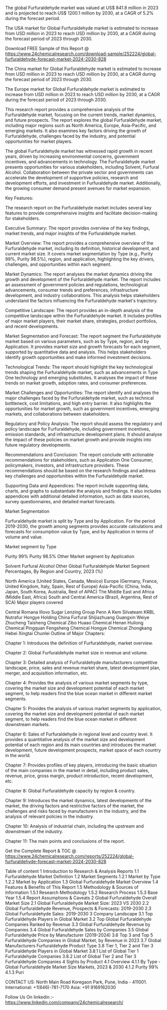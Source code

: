 The global Furfuraldehyde market was valued at US$ 841.8 million in 2023 and is projected to reach US$ 1200.1 million by 2030, at a CAGR of 5.2% during the forecast period.

The USA market for Global Furfuraldehyde  market is estimated to increase from USD million in 2023 to reach USD million by 2030, at a CAGR during the forecast period of 2023 through 2030.

Download FREE Sample of this Report @ https://www.24chemicalresearch.com/download-sample/252224/global-furfuraldehyde-forecast-market-2024-2030-828

The China market for Global Furfuraldehyde  market is estimated to increase from USD million in 2023 to reach USD million by 2030, at a CAGR during the forecast period of 2023 through 2030.

The Europe market for Global Furfuraldehyde market is estimated to increase from USD million in 2023 to reach USD million by 2030, at a CAGR during the forecast period of 2023 through 2030.

This research report provides a comprehensive analysis of the Furfuraldehyde market, focusing on the current trends, market dynamics, and future prospects. The report explores the global Furfuraldehyde market, including major regions such as North America, Europe, Asia-Pacific, and emerging markets. It also examines key factors driving the growth of Furfuraldehyde, challenges faced by the industry, and potential opportunities for market players.

The global Furfuraldehyde market has witnessed rapid growth in recent years, driven by increasing environmental concerns, government incentives, and advancements in technology. The Furfuraldehyde market presents opportunities for various stakeholders, including Solvent, Furfural Alcohol. Collaboration between the private sector and governments can accelerate the development of supportive policies, research and development efforts, and investment in Furfuraldehyde market. Additionally, the growing consumer demand present avenues for market expansion.

Key Features:

The research report on the Furfuraldehyde market includes several key features to provide comprehensive insights and facilitate decision-making for stakeholders.

Executive Summary: The report provides overview of the key findings, market trends, and major insights of the Furfuraldehyde market.

Market Overview: The report provides a comprehensive overview of the Furfuraldehyde market, including its definition, historical development, and current market size. It covers market segmentation by Type (e.g., Purity 99%, Purity 98.5%), region, and application, highlighting the key drivers, challenges, and opportunities within each segment.

Market Dynamics: The report analyses the market dynamics driving the growth and development of the Furfuraldehyde market. The report includes an assessment of government policies and regulations, technological advancements, consumer trends and preferences, infrastructure development, and industry collaborations. This analysis helps stakeholders understand the factors influencing the Furfuraldehyde market's trajectory.

Competitive Landscape: The report provides an in-depth analysis of the competitive landscape within the Furfuraldehyde market. It includes profiles of major market players, their market share, strategies, product portfolios, and recent developments.

Market Segmentation and Forecast: The report segment the Furfuraldehyde market based on various parameters, such as by Type, region, and by Application. It provides market size and growth forecasts for each segment, supported by quantitative data and analysis. This helps stakeholders identify growth opportunities and make informed investment decisions.

Technological Trends: The report should highlight the key technological trends shaping the Furfuraldehyde market, such as advancements in Type One technology and emerging substitutes. It analyses the impact of these trends on market growth, adoption rates, and consumer preferences.

Market Challenges and Opportunities: The report identify and analyses the major challenges faced by the Furfuraldehyde market, such as technical bottleneck, cost limitations, and high entry barrier. It also highlights the opportunities for market growth, such as government incentives, emerging markets, and collaborations between stakeholders.

Regulatory and Policy Analysis: The report should assess the regulatory and policy landscape for Furfuraldehyde, including government incentives, emission standards, and infrastructure development plans. It should analyse the impact of these policies on market growth and provide insights into future regulatory developments.

Recommendations and Conclusion: The report conclude with actionable recommendations for stakeholders, such as Application One Consumer, policymakers, investors, and infrastructure providers. These recommendations should be based on the research findings and address key challenges and opportunities within the Furfuraldehyde market.

Supporting Data and Appendices: The report include supporting data, charts, and graphs to substantiate the analysis and findings. It also includes appendices with additional detailed information, such as data sources, survey questionnaires, and detailed market forecasts.

Market Segmentation

Furfuraldehyde market is split by Type and by Application. For the period 2019-2030, the growth among segments provides accurate calculations and forecasts for consumption value by Type, and by Application in terms of volume and value.

Market segment by Type

Purity 99%
Purity 98.5%
Other
Market segment by Application

Solvent
Furfural Alcohol
Other
Global Furfuraldehyde Market Segment Percentages, By Region and Country, 2023 (%)

North America (United States, Canada, Mexico)
Europe (Germany, France, United Kingdom, Italy, Spain, Rest of Europe)
Asia-Pacific (China, India, Japan, South Korea, Australia, Rest of APAC)
The Middle East and Africa (Middle East, Africa)
South and Central America (Brazil, Argentina, Rest of SCA)
Major players covered

Central Romana
Illovo Sugar
Lenzing Group
Penn A Kem
Silvateam
KRBL
Nutrafur
Hongye Holding
China Furfural
Shijiazhuang Guangxin Weiye
Zhucheng Taisheng Chemical
Zibo Huaao Chemical
Henan Huilong Chemical
Pingquan Fengsheng Chemical
Hongye Chemical
Zhongkang
Hebei Xingtai Chunlei
Outline of Major Chapters:

Chapter 1: Introduces the definition of Furfuraldehyde, market overview.

Chapter 2: Global Furfuraldehyde market size in revenue and volume.

Chapter 3: Detailed analysis of Furfuraldehyde manufacturers competitive landscape, price, sales and revenue market share, latest development plan, merger, and acquisition information, etc.

Chapter 4: Provides the analysis of various market segments by type, covering the market size and development potential of each market segment, to help readers find the blue ocean market in different market segments.

Chapter 5: Provides the analysis of various market segments by application, covering the market size and development potential of each market segment, to help readers find the blue ocean market in different downstream markets.

Chapter 6: Sales of Furfuraldehyde in regional level and country level. It provides a quantitative analysis of the market size and development potential of each region and its main countries and introduces the market development, future development prospects, market space of each country in the world.

Chapter 7: Provides profiles of key players, introducing the basic situation of the main companies in the market in detail, including product sales, revenue, price, gross margin, product introduction, recent development, etc.

Chapter 8: Global Furfuraldehyde capacity by region & country.

Chapter 9: Introduces the market dynamics, latest developments of the market, the driving factors and restrictive factors of the market, the challenges and risks faced by manufacturers in the industry, and the analysis of relevant policies in the industry.

Chapter 10: Analysis of industrial chain, including the upstream and downstream of the industry.

Chapter 11: The main points and conclusions of the report.

Get the Complete Report & TOC @ https://www.24chemicalresearch.com/reports/252224/global-furfuraldehyde-forecast-market-2024-2030-828

Table of content
1 Introduction to Research & Analysis Reports
1.1 Furfuraldehyde Market Definition
1.2 Market Segments
1.2.1 Market by Type
1.2.2 Market by Application
1.3 Global Furfuraldehyde Market Overview
1.4 Features & Benefits of This Report
1.5 Methodology & Sources of Information
1.5.1 Research Methodology
1.5.2 Research Process
1.5.3 Base Year
1.5.4 Report Assumptions & Caveats
2 Global Furfuraldehyde Overall Market Size
2.1 Global Furfuraldehyde Market Size: 2023 VS 2030
2.2 Global Furfuraldehyde Revenue, Prospects & Forecasts: 2019-2030
2.3 Global Furfuraldehyde Sales: 2019-2030
3 Company Landscape
3.1 Top Furfuraldehyde Players in Global Market
3.2 Top Global Furfuraldehyde Companies Ranked by Revenue
3.3 Global Furfuraldehyde Revenue by Companies
3.4 Global Furfuraldehyde Sales by Companies
3.5 Global Furfuraldehyde Price by Manufacturer (2019-2024)
3.6 Top 3 and Top 5 Furfuraldehyde Companies in Global Market, by Revenue in 2023
3.7 Global Manufacturers Furfuraldehyde Product Type
3.8 Tier 1, Tier 2 and Tier 3 Furfuraldehyde Players in Global Market
3.8.1 List of Global Tier 1 Furfuraldehyde Companies
3.8.2 List of Global Tier 2 and Tier 3 Furfuraldehyde Companies
4 Sights by Product
4.1 Overview
4.1.1 By Type - Global Furfuraldehyde Market Size Markets, 2023 & 2030
4.1.2 Purity 99%
4.1.3 Puri

CONTACT US:
North Main Road Koregaon Park, Pune, India - 411001.
International: +1(646)-781-7170
Asia: +91 9169162030

Follow Us On linkedin :- https://www.linkedin.com/company/24chemicalresearch/
